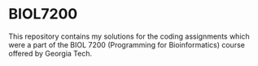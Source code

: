 # BIOL7200
This repository contains my solutions for the coding assignments which were a part of the BIOL 7200 (Programming for Bioinformatics) course offered by Georgia Tech.  

